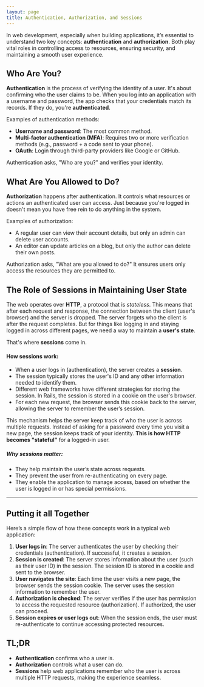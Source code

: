 ```yaml
---
layout: page
title: Authentication, Authorization, and Sessions
---
```


In web development, especially when building applications, it’s essential to understand two key concepts: **authentication** and **authorization**. Both play vital roles in controlling access to resources, ensuring security, and maintaining a smooth user experience.

## Who Are You?

**Authentication** is the process of verifying the identity of a user. It's about confirming who the user claims to be. When you log into an application with a username and password, the app checks that your credentials match its records. If they do, you're **authenticated**.

Examples of authentication methods:
- **Username and password**: The most common method.
- **Multi-factor authentication (MFA)**: Requires two or more verification methods (e.g., password + a code sent to your phone).
- **OAuth**: Login through third-party providers like Google or GitHub.

Authentication asks, "Who are you?" and verifies your identity.

## What Are You Allowed to Do?

**Authorization** happens after authentication. It controls what resources or actions an authenticated user can access. Just because you're logged in doesn't mean you have free rein to do anything in the system.

Examples of authorization:
- A regular user can view their account details, but only an admin can delete user accounts.
- An editor can update articles on a blog, but only the author can delete their own posts.

Authorization asks, "What are you allowed to do?" It ensures users only access the resources they are permitted to.

## **The Role of Sessions in Maintaining User State**

The web operates over **HTTP**, a protocol that is *stateless*. This means that after each request and response, the connection between the client (user's browser) and the server is dropped. The server forgets who the client is after the request completes. But for things like logging in and staying logged in across different pages, we need a way to maintain a **user's state**.

That's where **sessions** come in.

#### How sessions work:
- When a user logs in (authentication), the server creates a **session**.
- The session typically stores the user's ID and any other information needed to identify them.
- Different web frameworks have different strategies for storing the session. In Rails, the session is stored in a cookie on the user's browser.
- For each new request, the browser sends this cookie back to the server, allowing the server to remember the user’s session.

This mechanism helps the server keep track of who the user is across multiple requests. Instead of asking for a password every time you visit a new page, the session keeps track of your identity. **This is how HTTP becomes "stateful"** for a logged-in user.

##### Why sessions matter:
- They help maintain the user’s state across requests.
- They prevent the user from re-authenticating on every page.
- They enable the application to manage access, based on whether the user is logged in or has special permissions.

---

## **Putting it all Together**

Here’s a simple flow of how these concepts work in a typical web application:

1. **User logs in**: The server authenticates the user by checking their credentials (authentication). If successful, it creates a session.
2. **Session is created**: The server stores information about the user (such as their user ID) in the session. The session ID is stored in a cookie and sent to the browser.
3. **User navigates the site**: Each time the user visits a new page, the browser sends the session cookie. The server uses the session information to remember the user.
4. **Authorization is checked**: The server verifies if the user has permission to access the requested resource (authorization). If authorized, the user can proceed.
5. **Session expires or user logs out**: When the session ends, the user must re-authenticate to continue accessing protected resources.



## **TL;DR**

- **Authentication** confirms who a user is.
- **Authorization** controls what a user can do.
- **Sessions** help web applications remember who the user is across multiple HTTP requests, making the experience seamless.